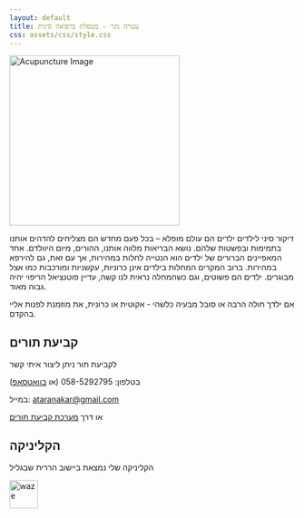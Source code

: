 ```yaml
---
layout: default
title: עטרה נקר - מטפלת ברפואה סינית
css: assets/css/style.css
---
```



<img src="https://scontent.fsdv1-2.fna.fbcdn.net/v/t1.6435-9/189852411_2858298777752387_3913260541356916043_n.jpg?stp=dst-jpg_p843x403&_nc_cat=100&ccb=1-7&_nc_sid=dd63ad&_nc_ohc=62kiBHykqCcAX8fw9mo&_nc_ht=scontent.fsdv1-2.fna&oh=00_AfCBRxX1qugEAvmqmNu1DsIjxFLJxNayZ11jUBc3BHOcxA&oe=6559E396" alt="Acupuncture Image" width="300">

דיקור סיני לילדים
ילדים הם עולם מופלא –
בכל פעם מחדש הם מצליחים להדהים אותנו בתמימות ובפשטות שלהם.
נושא הבריאות מלווה אותנו, ההורים, מיום היוולדם.
אחד המאפיינים הברורים של ילדים הוא הנטייה לחלות במהירות, אך עם זאת, גם להירפא במהירות.
ברוב המקרים המחלות בילדים אינן כרוניות, עקשניות ומורכבות כמו אצל מבוגרים.
ילדים הם פשוטים,
וגם כשהמחלה נראית לנו קשה, עדיין פוטנציאל הריפוי יהיה גבוה מאוד.

אם ילדך חולה הרבה
או סובל מבעיה כלשהי - אקוטית או כרונית,
את מוזמנת לפנות אליי בהקדם.

## קביעת תורים
לקביעת תור ניתן ליצור איתי קשר 

בטלפון: 058-5292795 (או [בוואטסאפ](https://wa.me/+972585292795))

במייל: [ataranakar@gmail.com](mailto:ataranakar@gmail.com)

או דרך [מערכת קביעת תורים](https://calendar.app.google/vaZT4EQc4b8GLAob8)

## הקליניקה
הקליניקה שלי נמצאת ביישוב הררית שבגליל

<a href="https://ul.waze.com/ul?ll=32.84602677%2C35.36811233&navigate=yes&utm_campaign=default&utm_source=waze_website&utm_medium=lm_share_location">
  <img src="https://www.myteacherlanguages.com/wp-content/uploads/2018/11/Waze-Icon-copy_Link.jpg" alt="waze" width="50">
</a>








